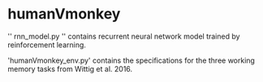 # humanVmonkey

'' rnn_model.py '' contains recurrent neural network model trained by reinforcement learning.  

'humanVmonkey_env.py' contains the specifications for the three working memory tasks from Wittig et al. 2016.
